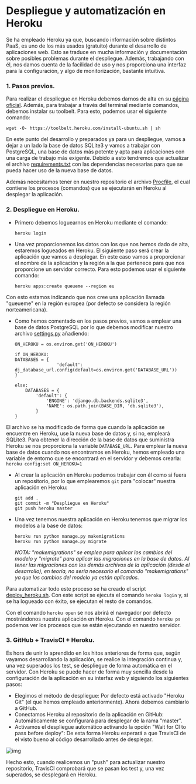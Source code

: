 ﻿# **Despliegue y automatización en Heroku**

Se ha empleado Heroku ya que, buscando información sobre distintos PaaS, es uno de los más usados (gratuito) durante el desarrollo de aplicaciones web. Esto se traduce en mucha información y documentación sobre posibles problemas durante el despliegue. Además, trabajando con él, nos damos cuenta de la facilidad de uso y nos proporciona una interfaz para la configuración, y algo de monitorización, bastante intuitiva.

### **1. Pasos previos.**
Para realizar el despliegue en Heroku debemos darnos de alta en su [página oficial](https://www.heroku.com/). Además, para trabajar a través del terminal mediante comandos, debemos instalar su toolbelt. Para esto, podemos usar el siguiente comando: 

```
wget -O- https://toolbelt.heroku.com/install-ubuntu.sh | sh
```

En este punto del desarrollo y preparados ya para un despliegue, vamos a dejar a un lado la base de datos SQLite3 y vamos a trabajar con PostgreSQL, una base de datos más potente y apta para aplicaciones con una carga de trabajo más exigente. Debido a esto tendremos que actualizar el archivo [requirements.txt](https://github.com/josejapch/proyectoIV1617/blob/master/requirements.txt) con las dependencias necesarias para que se pueda hacer uso de la nueva base de datos.

Además necesitamos tener en nuestro repositorio el archivo [Procfile](https://github.com/josejapch/proyectoIV1617/blob/master/Procfile), el cual contiene los procesos (comandos) que se ejecutarán en Heroku al desplegar la aplicación.

### **2. Despliegue en Heroku.**
- Primero debemos loguearnos en Heroku mediante el comando:

    ```
    heroku login
    ```
- Una vez proporcionemos los datos con los que nos hemos dado de alta, estaremos logueados en Heroku. El siguiente paso será crear la aplicación que vamos a desplegar. En este caso vamos a proporcionar el nombre de la aplicación y la región a la que pertenece para que nos proporcione un servidor correcto. Para esto podemos usar el siguiente comando:

    ```
    heroku apps:create queueme --region eu
    ```
Con esto estamos indicando que nos cree una aplicación llamada "queueme" en la región europea (por defecto se considera la región norteamericana).

- Como hemos comentado en los pasos previos, vamos a emplear una base de datos PostgreSQL por lo que debemos modificar nuestro archivo [settings.py](https://github.com/josejapch/proyectoIV1617/blob/master/queueme/settings.py) añadiendo: 
    ```
    ON_HEROKU = os.environ.get('ON_HEROKU')

    if ON_HEROKU:
	DATABASES = {
        			'default': dj_database_url.config(default=os.environ.get('DATABASE_URL'))
    }

    else:
    	DATABASES = {
    	    'default': {
    	        'ENGINE': 'django.db.backends.sqlite3',
    	        'NAME': os.path.join(BASE_DIR, 'db.sqlite3'),
    	    }
    }
    ```
El archivo se ha modificado de forma que cuando la aplicación se encuentre en Heroku, use la nueva base de datos y, si no, empleará SQLite3. Para obtener la dirección de la base de datos que suministra Heroku se nos proporciona la variable ```DATABASE_URL```. Para emplear la nueva base de datos cuando nos encontramos en Heroku, hemos empleado una variable de entorno que se encontrará en el servidor y debemos crearla:
    ```
    heroku config:set ON_HEROKU=1
    ```

- Al crear la aplicación en Heroku podemos trabajar con él como si fuera un repositorio, por lo que emplearemos ```git``` para "colocar" nuestra aplicación en Heroku:
    ```
    git add .
    git commit -m "Despliegue en Heroku"
    git push heroku master
    ```
- Una vez tenemos nuestra aplicación en Heroku tenemos que migrar los modelos a la base de datos:
    ```
    heroku run python manage.py makemigrations
    heroku run python manage.py migrate
    ```
    *NOTA: "makemigrations" se emplea para aplicar los cambios del modelo y "migrate" para aplicar las migraciones en la base de datos. Al tener las migraciones con los demás archivos de la aplicación (desde el desarrollo), en teoría, no sería necesario el comando "makemigrations" ya que los cambios del modelo ya están aplicados.*
    
Para automatizar todo este proceso se ha creado el script [deploy_heroku.sh](https://github.com/josejapch/proyectoIV1617/blob/master/deploy_heroku.sh). Con este script se ejecuta el comando ```heroku login``` y, si se ha logueado con éxito, se ejecutan el resto de comandos.

Con el comando ```heroku open``` se nos abrirá el navegador por defecto mostrándonos nuestra aplicación en Heroku. Con el comando ```heroku ps``` podemos ver los procesos que se están ejecutando en nuestro servidor.

### **3. GitHub + TravisCI + Heroku.**
Es hora de unir lo aprendido en los hitos anteriores de forma que, según vayamos desarrollando la aplicación, se realice la integración continua y, una vez superados los test, se despliegue de forma automática en el servidor. Con Heroku se puede hacer de forma muy sencilla desde la configuración de la aplicación en su interfaz web y siguiendo los siguientes pasos:
- Elegimos el método de despliegue: Por defecto está activado "Heroku Git" (el que hemos empleado anteriormente). Ahora debemos cambiarlo a GitHub. 
- Conectamos Heroku al repositorio de la aplicación en GitHub: Automáticamente se configurará para desplegar de la rama "master".
- Activamos el despliegue automático activando la opción "Wait for CI to pass before deploy": De esta forma Heroku esperará a que TravisCI de el visto bueno al código desarrollado antes de desplegar.

![img](http://oi66.tinypic.com/2u9u1dk.jpg)

Hecho esto, cuando realicemos un "push" para actualizar nuestro repositorio, TravisCI comprobará que se pasan los test y, una vez superados, se desplegará en Heroku.